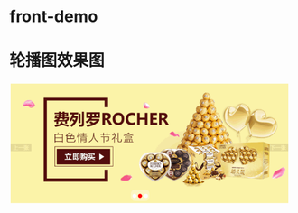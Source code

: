 # front-demo

# 轮播图效果图

![](https://github.com/RiyadWu/front-demo/blob/master/SlideShow/images/demo.gif?raw=true)
